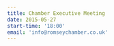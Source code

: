 ```yaml
---
title: Chamber Executive Meeting
date: 2015-05-27
start-time: '18:00'
email: 'info@romseychamber.co.uk'
---
```

